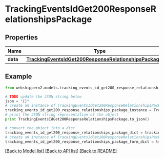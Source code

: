 # TrackingEventsIdGet200ResponseRelationshipsPackage


## Properties
Name | Type | Description | Notes
------------ | ------------- | ------------- | -------------
**data** | [**TrackingEventsIdGet200ResponseRelationshipsPackageData**](TrackingEventsIdGet200ResponseRelationshipsPackageData.md) |  | [optional] 

## Example

```python
from webshipperv2.models.tracking_events_id_get200_response_relationships_package import TrackingEventsIdGet200ResponseRelationshipsPackage

# TODO update the JSON string below
json = "{}"
# create an instance of TrackingEventsIdGet200ResponseRelationshipsPackage from a JSON string
tracking_events_id_get200_response_relationships_package_instance = TrackingEventsIdGet200ResponseRelationshipsPackage.from_json(json)
# print the JSON string representation of the object
print TrackingEventsIdGet200ResponseRelationshipsPackage.to_json()

# convert the object into a dict
tracking_events_id_get200_response_relationships_package_dict = tracking_events_id_get200_response_relationships_package_instance.to_dict()
# create an instance of TrackingEventsIdGet200ResponseRelationshipsPackage from a dict
tracking_events_id_get200_response_relationships_package_form_dict = tracking_events_id_get200_response_relationships_package.from_dict(tracking_events_id_get200_response_relationships_package_dict)
```
[[Back to Model list]](../README.md#documentation-for-models) [[Back to API list]](../README.md#documentation-for-api-endpoints) [[Back to README]](../README.md)


